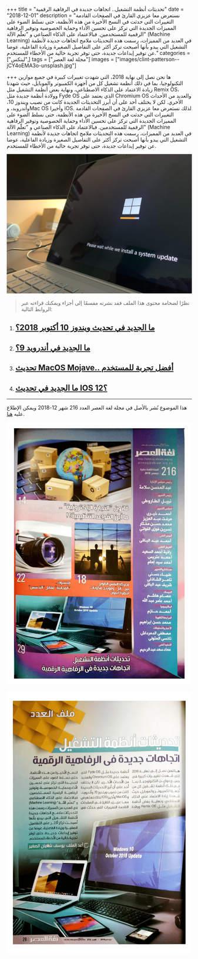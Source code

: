 +++
title = "تحديثات أنظمة التشغيل.. اتجاهات جديدة في الرفاهية الرقمية"
date = "2018-12-01"
description = "نستعرض معا عزيزي القارئ في الصفحات القادمة التغييرات التي حدثت في النسخ اﻷخيرة من هذه الأنظمة، حتى نسلط الضوء على المميزات الجديدة التي تركز على تحسين اﻷداء وحماية الخصوصية وتوفير الرفاهية الرقمية للمستخدمين. فبالاعتماد على الذكاء الصناعي و \"تعلّم الآلة\" (Machine Learning) في العديد من المميزات، رسمت هذه التحديثات ملامح اتجاهات جديدة ﻷنظمة التشغيل التي يبدو بأنها أصبحت تركز أكثر على التفاصيل الصغيرة وزيادة الفاعلية، عوضا عن توفير إبداعات جديدة، حتى توفر تجربة خالية من الأخطاء للمستخدم."
categories = ["لينكس",]
tags = ["مجلة لغة العصر"]
images = ["images/clint-patterson--jCY4oEMA3o-unsplash.jpg"]

+++
ها نحن نصل إلى نهاية 2018، التي شهدت تغييرات كبيرة في جميع موازين التكنولوجيا، بما في ذلك أنظمة تشغيل كل من أجهزة الكمبيوتر والموبايل، حيث شهدنا زيادة الاعتماد على الذكاء الاصطناعي، ونهاية بعض أنظمة التشغيل مثل Remix OS، وولادة أنظمة جديدة مثل Fyde OS الذي يعتمد على Chromium OS والعديد من الأحداث اﻷخري. لكن لا يختلف أحد على أن أبرز التحديثات الجديدة كانت من نصيب ويندوز 10، وأندرويد، وMac OS وأخيرا iOS. لذلك نستعرض معا عزيزي القارئ في الصفحات القادمة التغييرات التي حدثت في النسخ اﻷخيرة من هذه الأنظمة، حتى نسلط الضوء على المميزات الجديدة التي تركز على تحسين اﻷداء وحماية الخصوصية وتوفير الرفاهية الرقمية للمستخدمين. فبالاعتماد على الذكاء الصناعي و "تعلّم الآلة" (Machine Learning) في العديد من المميزات، رسمت هذه التحديثات ملامح اتجاهات جديدة ﻷنظمة التشغيل التي يبدو بأنها أصبحت تركز أكثر على التفاصيل الصغيرة وزيادة الفاعلية، عوضا عن توفير إبداعات جديدة، حتى توفر تجربة خالية من الأخطاء للمستخدم.

![img](images/clint-patterson--jCY4oEMA3o-unsplash.jpg)

> نظرًا لضخامة محتوى هذا الملف فقد نشرته مقسمًا إلى أجزاء ويمكنك قراءته عبر الروابط التالية:

1. ## [ما الجديد في تحديث ويندوز 10 أكتوبر 2018؟](/ar/posts/windows-10-october-2018-update/)

2. ## [ما الجديد في أندرويد 9؟](/ar/posts/android-9-new-features/)

3. ## [تحديث MacOS Mojave.. أفضل تجربة للمستخدم](/ar/posts/what-is-new-in-macos-mojave/)

4. ## [ما الجديد في تحديث IOS 12؟](/ar/posts/what-is-new-in-ios-12/)

---

هذا الموضوع نُشر باﻷصل في مجلة لغة العصر العدد 216 شهر 12-2018 ويمكن الإطلاع عليه [هنا](https://drive.google.com/file/d/18TzxpJ64gqA7SWZsUk-s9GLsvVYcz0sc/view?usp=sharing).

![img](images/216-02.png)

![img](images/216-03.png)
